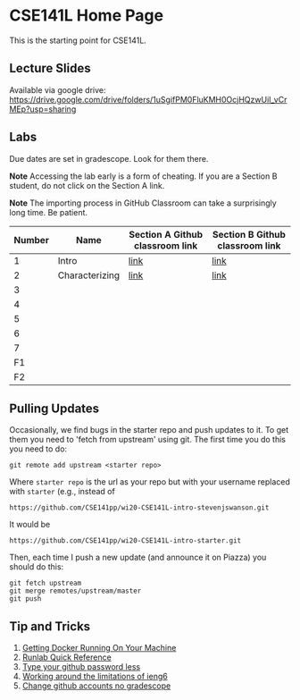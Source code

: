 # CSE141L Home Page

This is the starting point for CSE141L.

## Lecture Slides

Available via google drive: https://drive.google.com/drive/folders/1uSgifPM0FluKMH0OcjHQzwUiI_vCrMEp?usp=sharing

## Labs

Due dates are set in gradescope.  Look for them there.

**Note** Accessing the lab early is a form of cheating.  If you are a Section B student, do not click on the Section A link.

**Note** The importing process in GitHub Classroom can take a surprisingly long time.  Be patient.

| Number | Name   | Section A Github classroom link         | Section B Github classroom link         | 
|--------|--------|-----------------------------------------|-----------------------------------------|
| 1      | Intro  | [link](https://classroom.github.com/a/IjkqbBTv) | [link](https://classroom.github.com/a/-VPj3rda) |
| 2      | Characterizing  |[link](https://classroom.github.com/a/S1PAs7SE) | [link](https://classroom.github.com/a/tV9Oz_P4) |
| 3      |   |    | |
| 4      |   |    | |
| 5      |   |    | |
| 6      |   |    | |
| 7      |   |   | |
| F1      |   |    | |
| F2     |   |   | |

## Pulling Updates

Occasionally, we find bugs in the starter repo and push updates to it.  To get them you need to 'fetch from upstream' using git.  The first time you do this you need to do:

```git remote add upstream <starter repo>```

Where `starter repo` is the url as your repo but with your username replaced with `starter` (e.g., instead of 

```
https://github.com/CSE141pp/wi20-CSE141L-intro-stevenjswanson.git
```

It would be 

```
https://github.com/CSE141pp/wi20-CSE141L-intro-starter.git
```

Then, each time I push a new update (and announce it on Piazza) you should do this:

```
git fetch upstream
git merge remotes/upstream/master
git push
```

## Tip and Tricks

1. [Getting Docker Running On Your Machine](Getting-Docker.md)
2. [Runlab Quick Reference](runlab-quickref.md)
3. [Type your github password less](https://help.github.com/en/github/using-git/caching-your-github-password-in-git)
4. [Working around the limitations of ieng6](ieng6-fixes.md)
5. [Change github accounts no gradescope](use-a-different-github-account.md)


